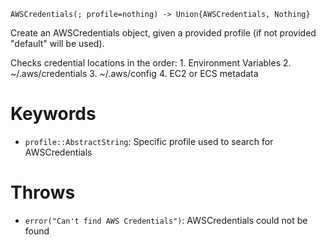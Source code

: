 ```
AWSCredentials(; profile=nothing) -> Union{AWSCredentials, Nothing}
```

Create an AWSCredentials object, given a provided profile (if not provided "default" will be used).

Checks credential locations in the order:     1. Environment Variables     2. ~/.aws/credentials     3. ~/.aws/config     4. EC2 or ECS metadata

# Keywords

  * `profile::AbstractString`: Specific profile used to search for AWSCredentials

# Throws

  * `error("Can't find AWS Credentials")`: AWSCredentials could not be found
